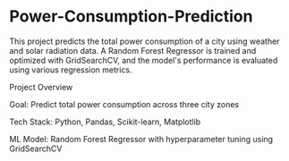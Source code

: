 # Power-Consumption-Prediction
This project predicts the total power consumption of a city using weather and solar radiation data. A Random Forest Regressor is trained and optimized with GridSearchCV, and the model's performance is evaluated using various regression metrics.

Project Overview

Goal: Predict total power consumption across three city zones

Tech Stack: Python, Pandas, Scikit-learn, Matplotlib

ML Model: Random Forest Regressor with hyperparameter tuning using GridSearchCV